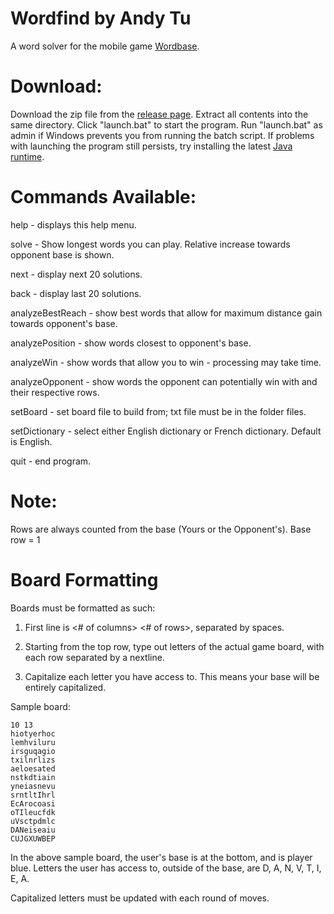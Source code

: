 Wordfind by Andy Tu
========
A word solver for the mobile game [Wordbase](https://play.google.com/store/apps/details?id=com.wordbaseapp&hl=en).

Download: 
========
Download the zip file from the [release page](https://github.com/andytuwm/wordfind/releases). Extract all contents into the same directory. Click "launch.bat" to start the program. Run "launch.bat" as admin if Windows prevents you from running the batch script. If problems with launching the program still persists, try installing the latest [Java runtime](http://www.oracle.com/technetwork/java/javase/downloads/jre8-downloads-2133155.html).

Commands Available:
=========

help - displays this help menu.

solve - Show longest words you can play. Relative increase towards opponent base is shown.

next - display next 20 solutions.

back - display last 20 solutions.

analyzeBestReach - show best words that allow for maximum distance gain towards opponent's base.

analyzePosition - show words closest to opponent's base.

analyzeWin - show words that allow  you to win - processing may take time.

analyzeOpponent - show words the opponent can potentially win with and their respective rows.
		  
setBoard - set board file to build from; txt file must be in the folder files.

setDictionary - select either English dictionary or French dictionary. Default is English.

quit - end program.

Note:
===
Rows are always counted from the base (Yours or the Opponent's). Base row = 1

Board Formatting
====
Boards must be formatted as such:

1) First line is <# of columns> <# of rows>, separated by spaces.

2) Starting from the top row, type out letters of the actual game board, with each row separated by a nextline.

3) Capitalize each letter you have access to. This means your base will be entirely capitalized.

Sample board:
````
10 13
hiotyerhoc
lemhviluru
irsguqagio
txilnrlizs
aeloesated
nstkdtiain
yneiasnevu
srntltIhrl
EcArocoasi
oTIleucfdk
uVsctpdmlc
DANeiseaiu
CUJGXUWBEP
````

In the above sample board, the user's base is at the bottom, and is player blue. Letters the user has access to, outside of the base, are D, A, N, V, T, I, E, A.

Capitalized letters must be updated with each round of moves.
